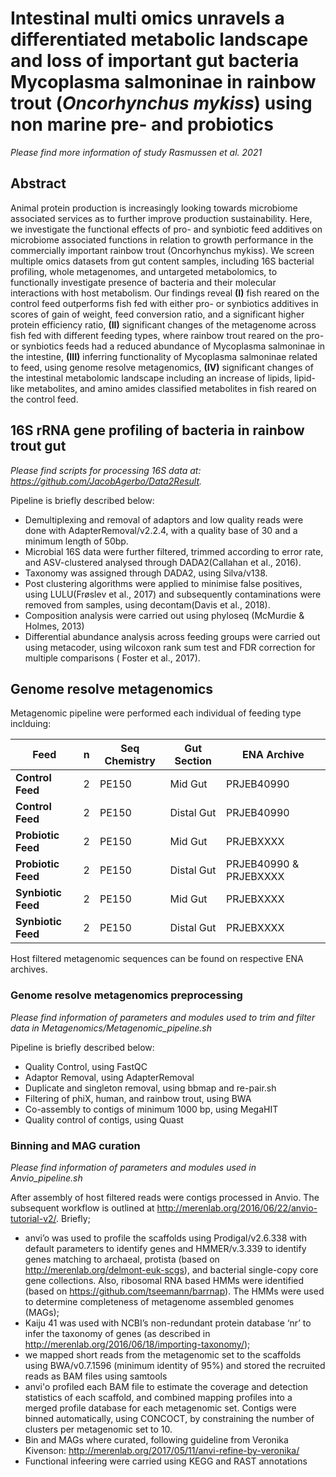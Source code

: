 # Intestinal multi omics unravels a differentiated metabolic landscape and loss of important gut bacteria Mycoplasma salmoninae in rainbow trout (_Oncorhynchus mykiss_)  using non marine pre- and probiotics 

_Please find more information of study Rasmussen et al. 2021_

## Abstract
Animal protein production is increasingly looking towards microbiome associated services as to further improve production sustainability. Here, we investigate the functional effects of   pro- and synbiotic feed additives on microbiome associated functions in relation to growth performance in the commercially important rainbow trout (Oncorhynchus mykiss). We screen multiple omics datasets from gut content samples, including 16S bacterial profiling, whole metagenomes, and untargeted metabolomics, to functionally investigate presence of bacteria and their molecular interactions with host metabolism. Our findings reveal __(I)__ fish reared on the control feed outperforms fish fed with either pro- or synbiotics additives in scores of gain of weight, feed conversion ratio, and a significant higher protein efficiency ratio, __(II)__ significant changes of the metagenome across fish fed with different feeding types, where rainbow trout reared on the pro- or synbiotics feeds had a reduced abundance of Mycoplasma salmoninae in the intestine,  __(III)__ inferring functionality of Mycoplasma salmoninae related to feed, using genome resolve metagenomics, __(IV)__ significant changes of the intestinal metabolomic landscape including an increase of lipids, lipid-like metabolites, and amino amides classified metabolites in fish reared on the control feed.

## 16S rRNA gene profiling of bacteria in rainbow trout gut
_Please find scripts for processing 16S data at: https://github.com/JacobAgerbo/Data2Result._

Pipeline is briefly described below:

* Demultiplexing and removal of adaptors and low quality reads were done with AdapterRemoval/v2.2.4, with a quality base of 30 and a minimum length of 50bp. 
* Microbial 16S data were further filtered, trimmed according to error rate, and ASV-clustered analysed through DADA2(Callahan et al., 2016). 
* Taxonomy was assigned through DADA2, using Silva/v138. 
* Post clustering algorithms were applied to minimise false positives, using LULU(Frøslev et al., 2017) and subsequently  contaminations were removed from samples, using decontam(Davis et al., 2018). 
* Composition analysis were carried out using phyloseq (McMurdie & Holmes, 2013) 
* Differential abundance analysis across feeding groups were carried out using metacoder, using wilcoxon rank sum test and FDR correction for multiple comparisons ( Foster et al., 2017).

## Genome resolve metagenomics
Metagenomic pipeline were performed each individual of feeding type inclduing: 

Feed| n |Seq Chemistry | Gut Section|ENA Archive|
--- | --- | --- | ---|---
__Control Feed__|2 |  PE150 | Mid Gut |PRJEB40990
__Control Feed__|2 |  PE150 | Distal Gut |PRJEB40990
__Probiotic Feed__|2 |  PE150 | Mid Gut |PRJEBXXXX
__Probiotic Feed__|2 |  PE150 | Distal Gut |PRJEB40990 & PRJEBXXXX
__Synbiotic Feed__|2 |  PE150 | Mid Gut |PRJEBXXXX
__Synbiotic Feed__|2 |  PE150 | Distal Gut |PRJEBXXXX

Host filtered metagenomic sequences can be found on respective ENA archives.

### Genome resolve metagenomics preprocessing

_Please find information of parameters and modules used to trim and filter data in Metagenomics/Metagenomic_pipeline.sh_

Pipeline is briefly described below:

* Quality Control, using FastQC
* Adaptor Removal, using AdapterRemoval
* Duplicate and singleton removal, using bbmap and re-pair.sh
* Filtering of phiX, human, and rainbow trout, using BWA
* Co-assembly to contigs of minimum 1000 bp, using MegaHIT
* Quality control of contigs, using Quast

### Binning and MAG curation

_Please find information of parameters and modules used in Anvio_pipeline.sh_

After assembly of host filtered reads were contigs processed in Anvio. 
The subsequent workflow is outlined at http://merenlab.org/2016/06/22/anvio-tutorial-v2/. Briefly; 
* anvi’o was used to profile the scaffolds using Prodigal/v2.6.338 with default parameters to identify genes and HMMER/v.3.339 to identify genes matching to archaeal, protista (based on http://merenlab.org/delmont-euk-scgs), and bacterial single-copy core gene collections. Also, ribosomal RNA based HMMs were identified (based on https://github.com/tseemann/barrnap). The HMMs were used to determine completeness of  metagenome assembled genomes (MAGs); 
* Kaiju 41 was used with NCBI’s non-redundant protein database ‘nr’ to infer the taxonomy of genes (as described in http://merenlab.org/2016/06/18/importing-taxonomy/); 
* we mapped short reads from the metagenomic set to the scaffolds using BWA/v0.7.1596 (minimum identity of 95%) and stored the recruited reads as BAM files using samtools 
* anvi'o profiled each BAM file to estimate the coverage and detection statistics of each scaffold, and combined mapping profiles into a merged profile database for each metagenomic set. Contigs were binned automatically, using CONCOCT, by constraining the number of clusters per metagenomic set to 10.
* Bin and MAGs where curated, following guideline from Veronika Kivenson: http://merenlab.org/2017/05/11/anvi-refine-by-veronika/
* Functional infeering were carried using KEGG and RAST annotations
